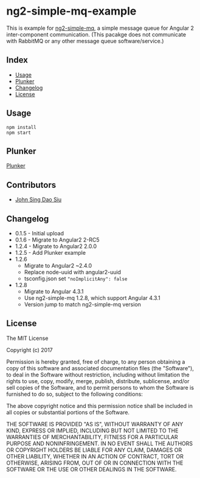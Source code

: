 # ng2-simple-mq-example

This is example for [ng2-simple-mq](https://github.com/J-Siu/ng2-simple-mq), a simple message queue for Angular 2 inter-component communication. (This pacakge does not communicate with RabbitMQ or any other message queue software/service.)

## Index

* [Usage](#Usage)
* [Plunker](#Plunker)
* [Changelog](#Changelog)
* [License](#License)

## Usage

```
npm install
npm start
```
## Plunker

[Plunker](http://embed.plnkr.co/e8Crbf/)

## Contributors

* [John Sing Dao Siu](https://github.com/J-Siu)

## Changelog

* 0.1.5 - Initial upload
* 0.1.6 - Migrate to Angular2 2-RC5
* 1.2.4 - Migrate to Angular2 2.0.0
* 1.2.5 - Add Plunker example
* 1.2.6
	- Migrate to Angular2 ~2.4.0
	- Replace node-uuid with angular2-uuid
	- tsconfig.json set `"noImplicitAny": false`
* 1.2.8
	- Migrate to Angular 4.3.1
	- Use ng2-simple-mq 1.2.8, which support Angular 4.3.1
	- Version jump to match ng2-simple-mq version

## License

The MIT License

Copyright (c) 2017

Permission is hereby granted, free of charge, to any person obtaining a copy of this software and associated documentation files (the "Software"), to deal in the Software without restriction, including without limitation the rights to use, copy, modify, merge, publish, distribute, sublicense, and/or sell copies of the Software, and to permit persons to whom the Software is furnished to do so, subject to the following conditions:

The above copyright notice and this permission notice shall be included in all copies or substantial portions of the Software.

THE SOFTWARE IS PROVIDED "AS IS", WITHOUT WARRANTY OF ANY KIND, EXPRESS OR IMPLIED, INCLUDING BUT NOT LIMITED TO THE WARRANTIES OF MERCHANTABILITY, FITNESS FOR A PARTICULAR PURPOSE AND NONINFRINGEMENT. IN NO EVENT SHALL THE AUTHORS OR COPYRIGHT HOLDERS BE LIABLE FOR ANY CLAIM, DAMAGES OR OTHER LIABILITY, WHETHER IN AN ACTION OF CONTRACT, TORT OR OTHERWISE, ARISING FROM, OUT OF OR IN CONNECTION WITH THE SOFTWARE OR THE USE OR OTHER DEALINGS IN THE SOFTWARE.
